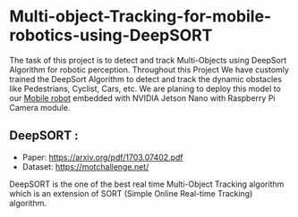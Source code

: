 # Multi-object-Tracking-for-mobile-robotics-using-DeepSORT
The task of this project is to detect and track Multi-Objects using DeepSort Algorithm for robotic perception. Throughout this Project We have customly trained the DeepSort Algorithm to detect and track the dynamic obstacles like Pedestrians, Cyclist, Cars, etc. We are planing to deploy this model to our <a href="https://github.com/BharatDadwaria/Self-Driving-toy-car-A-low-scale-implementatino-of-Autonomous-Robot-">Mobile robot</a> embedded with NVIDIA Jetson Nano with Raspberry Pi Camera module.

## DeepSORT : 
* Paper:  https://arxiv.org/pdf/1703.07402.pdf
* Dataset: https://motchallenge.net/


DeepSORT is the one of the best real time Multi-Object Tracking algorithm which is an extension of SORT (Simple Online Real-time Tracking) algorithm. 
